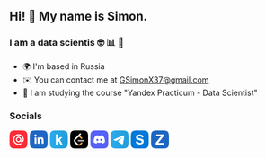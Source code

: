 ## Hi! 👋 My name is Simon.
### I am a data scientis 🤓 📊 🤖 

* 🌍 I'm based in Russia
* ✉️ You can contact me at [GSimonX37@gmail.com](mailto:GSimonX37@gmail.com)
* 🧠 I am studying the course "Yandex Practicum - Data Scientist"

### Socials
<a href=mailto:GSimonX37@gmail.com target="_blank" rel="noreferrer"><img src="icons/mail_icon.png" width="32" height="32" /></a>
<a href="https://www.linkedin.com/gsimonx37" target="_blank" rel="noreferrer"><img src="icons/linkedin_icon.png" width="32" height="32" /></a>
<a href="https://www.kaggle.com/gsimonx37" target="_blank" rel="noreferrer"><img src="icons/kaggle_icon.png" width="32" height="32" /></a>
<a href="https://leetcode.com/gsimonx37" target="_blank" rel="noreferrer"><img src="icons/leetcode_icons.png" width="32" height="32" /></a>
<a href="https://discord.com/users/GSimonX37#9654" target="_blank" rel="noreferrer"><img src="icons/discord_icon.png" width="32" height="32" /></a>
<a href="https://t.me/GSimonX37" target="_blank" rel="noreferrer"><img src="icons/telegram_icon.png" width="32" height="32" /></a>
<a href=live:gsimonx37 target="_blank" rel="noreferrer"><img src="icons/skype_icon.png" width="32" height="32" /></a>
<a href="https://us05web.zoom.us/j/4119374098?pwd=dzBWSjBnMGMzRFNaeDlZLzhnNXFJdz09" target="_blank" rel="noreferrer"><img src="icons/zoom_icon.png" width="32" height="32" /></a>
